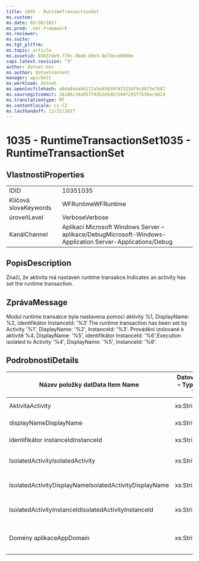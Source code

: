 ```yaml
---
title: 1035 - RuntimeTransactionSet
ms.custom: 
ms.date: 03/30/2017
ms.prod: .net-framework
ms.reviewer: 
ms.suite: 
ms.tgt_pltfrm: 
ms.topic: article
ms.assetid: 03b37de9-778c-4beb-b0e3-de73ece6088e
caps.latest.revision: "3"
author: dotnet-bot
ms.author: dotnetcontent
manager: wpickett
ms.workload: dotnet
ms.openlocfilehash: a64a8a4ab6212a5e83b59fd7523df9cd875e7b87
ms.sourcegitcommit: 16186c34a957fdd52e5db7294f291f7530ac9d24
ms.translationtype: MT
ms.contentlocale: cs-CZ
ms.lasthandoff: 12/22/2017
---
```

# <a name="1035---runtimetransactionset"></a><span data-ttu-id="bd04b-102">1035 - RuntimeTransactionSet</span><span class="sxs-lookup"><span data-stu-id="bd04b-102">1035 - RuntimeTransactionSet</span></span>
## <a name="properties"></a><span data-ttu-id="bd04b-103">Vlastnosti</span><span class="sxs-lookup"><span data-stu-id="bd04b-103">Properties</span></span>  
  
|||  
|-|-|  
|<span data-ttu-id="bd04b-104">ID</span><span class="sxs-lookup"><span data-stu-id="bd04b-104">ID</span></span>|<span data-ttu-id="bd04b-105">1035</span><span class="sxs-lookup"><span data-stu-id="bd04b-105">1035</span></span>|  
|<span data-ttu-id="bd04b-106">Klíčová slova</span><span class="sxs-lookup"><span data-stu-id="bd04b-106">Keywords</span></span>|<span data-ttu-id="bd04b-107">WFRuntime</span><span class="sxs-lookup"><span data-stu-id="bd04b-107">WFRuntime</span></span>|  
|<span data-ttu-id="bd04b-108">úroveň</span><span class="sxs-lookup"><span data-stu-id="bd04b-108">Level</span></span>|<span data-ttu-id="bd04b-109">Verbose</span><span class="sxs-lookup"><span data-stu-id="bd04b-109">Verbose</span></span>|  
|<span data-ttu-id="bd04b-110">Kanál</span><span class="sxs-lookup"><span data-stu-id="bd04b-110">Channel</span></span>|<span data-ttu-id="bd04b-111">Aplikaci Microsoft Windows Server – aplikace/Debug</span><span class="sxs-lookup"><span data-stu-id="bd04b-111">Microsoft-Windows-Application Server-Applications/Debug</span></span>|  
  
## <a name="description"></a><span data-ttu-id="bd04b-112">Popis</span><span class="sxs-lookup"><span data-stu-id="bd04b-112">Description</span></span>  
 <span data-ttu-id="bd04b-113">Značí, že aktivita má nastaven runtime transakce.</span><span class="sxs-lookup"><span data-stu-id="bd04b-113">Indicates an activity has set the runtime transaction.</span></span>  
  
## <a name="message"></a><span data-ttu-id="bd04b-114">Zpráva</span><span class="sxs-lookup"><span data-stu-id="bd04b-114">Message</span></span>  
 <span data-ttu-id="bd04b-115">Modul runtime transakce byla nastavena pomocí aktivity %1, DisplayName: %2, identifikátor InstanceId: '%3'.</span><span class="sxs-lookup"><span data-stu-id="bd04b-115">The runtime transaction has been set by Activity '%1', DisplayName: '%2', InstanceId: '%3'.</span></span>  <span data-ttu-id="bd04b-116">Provádění izolované k aktivitě %4, DisplayName: '%5', identifikátor InstanceId: '%6'.</span><span class="sxs-lookup"><span data-stu-id="bd04b-116">Execution isolated to Activity '%4', DisplayName: '%5', InstanceId: '%6'.</span></span>  
  
## <a name="details"></a><span data-ttu-id="bd04b-117">Podrobnosti</span><span class="sxs-lookup"><span data-stu-id="bd04b-117">Details</span></span>  
  
|<span data-ttu-id="bd04b-118">Název položky dat</span><span class="sxs-lookup"><span data-stu-id="bd04b-118">Data Item Name</span></span>|<span data-ttu-id="bd04b-119">Datová položka – Typ</span><span class="sxs-lookup"><span data-stu-id="bd04b-119">Data Item Type</span></span>|<span data-ttu-id="bd04b-120">Popis</span><span class="sxs-lookup"><span data-stu-id="bd04b-120">Description</span></span>|  
|--------------------|--------------------|-----------------|  
|<span data-ttu-id="bd04b-121">Aktivita</span><span class="sxs-lookup"><span data-stu-id="bd04b-121">Activity</span></span>|<span data-ttu-id="bd04b-122">xs:String</span><span class="sxs-lookup"><span data-stu-id="bd04b-122">xs:string</span></span>|<span data-ttu-id="bd04b-123">Název typu aktivity.</span><span class="sxs-lookup"><span data-stu-id="bd04b-123">The type name of the activity.</span></span>|  
|<span data-ttu-id="bd04b-124">displayName</span><span class="sxs-lookup"><span data-stu-id="bd04b-124">DisplayName</span></span>|<span data-ttu-id="bd04b-125">xs:String</span><span class="sxs-lookup"><span data-stu-id="bd04b-125">xs:string</span></span>|<span data-ttu-id="bd04b-126">Zobrazovaný název aktivity.</span><span class="sxs-lookup"><span data-stu-id="bd04b-126">The display name of the activity.</span></span>|  
|<span data-ttu-id="bd04b-127">identifikátor instanceId</span><span class="sxs-lookup"><span data-stu-id="bd04b-127">InstanceId</span></span>|<span data-ttu-id="bd04b-128">xs:String</span><span class="sxs-lookup"><span data-stu-id="bd04b-128">xs:string</span></span>|<span data-ttu-id="bd04b-129">Id instance aktivity.</span><span class="sxs-lookup"><span data-stu-id="bd04b-129">The instance id of the activity.</span></span>|  
|<span data-ttu-id="bd04b-130">IsolatedActivity</span><span class="sxs-lookup"><span data-stu-id="bd04b-130">IsolatedActivity</span></span>|<span data-ttu-id="bd04b-131">xs:String</span><span class="sxs-lookup"><span data-stu-id="bd04b-131">xs:string</span></span>|<span data-ttu-id="bd04b-132">Název typu aktivity, která je pro izolované transakce.</span><span class="sxs-lookup"><span data-stu-id="bd04b-132">The type name of the activity that the transaction is isolated to.</span></span>|  
|<span data-ttu-id="bd04b-133">IsolatedActivityDisplayName</span><span class="sxs-lookup"><span data-stu-id="bd04b-133">IsolatedActivityDisplayName</span></span>|<span data-ttu-id="bd04b-134">xs:String</span><span class="sxs-lookup"><span data-stu-id="bd04b-134">xs:string</span></span>|<span data-ttu-id="bd04b-135">Zobrazovaný název aktivity, která je pro izolované transakce.</span><span class="sxs-lookup"><span data-stu-id="bd04b-135">The display name of the activity that the transaction is isolated to.</span></span>|  
|<span data-ttu-id="bd04b-136">IsolatedActivityInstanceId</span><span class="sxs-lookup"><span data-stu-id="bd04b-136">IsolatedActivityInstanceId</span></span>|<span data-ttu-id="bd04b-137">xs:String</span><span class="sxs-lookup"><span data-stu-id="bd04b-137">xs:string</span></span>|<span data-ttu-id="bd04b-138">Id instance aktivity, která je pro izolované transakce.</span><span class="sxs-lookup"><span data-stu-id="bd04b-138">The instance id of the activity that the transaction is isolated to.</span></span>|  
|<span data-ttu-id="bd04b-139">Domény aplikace</span><span class="sxs-lookup"><span data-stu-id="bd04b-139">AppDomain</span></span>|<span data-ttu-id="bd04b-140">xs:String</span><span class="sxs-lookup"><span data-stu-id="bd04b-140">xs:string</span></span>|<span data-ttu-id="bd04b-141">Řetězec vrácený AppDomain.CurrentDomain.FriendlyName.</span><span class="sxs-lookup"><span data-stu-id="bd04b-141">The string returned by AppDomain.CurrentDomain.FriendlyName.</span></span>|
